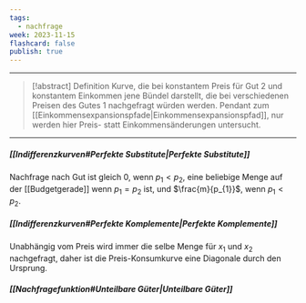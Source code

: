 ```yaml
---
tags:
  - nachfrage
week: 2023-11-15
flashcard: false
publish: true
---
```

***

> [!abstract] Definition
> Kurve, die bei konstantem Preis für Gut 2 und konstantem Einkommen jene Bündel darstellt, die bei verschiedenen Preisen des Gutes 1 nachgefragt würden werden.
> Pendant zum [[Einkommensexpansionspfade|Einkommensexpansionspfad]], nur werden hier Preis- statt Einkommensänderungen untersucht.

***
##### [[Indifferenzkurven#Perfekte Substitute|Perfekte Substitute]]
Nachfrage nach Gut ist gleich 0, wenn $p_{1} < p_{2}$, eine beliebige Menge auf der [[Budgetgerade]] wenn $p_{1} = p_{2}$ ist, und $\frac{m}{p_{1}}$, wenn $p_{1} < p_{2}$.

##### [[Indifferenzkurven#Perfekte Komplemente|Perfekte Komplemente]]
Unabhängig vom Preis wird immer die selbe Menge für $x_{1}$ und $x_{2}$ nachgefragt, daher ist die Preis-Konsumkurve eine Diagonale durch den Ursprung.

##### [[Nachfragefunktion#Unteilbare Güter|Unteilbare Güter]]

